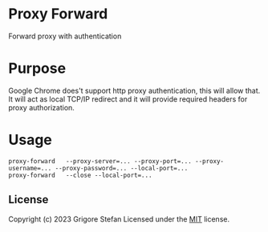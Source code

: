 # Proxy Forward

Forward proxy with authentication

# Purpose

Google Chrome does't support http proxy authentication, this will allow that.\
It will act as local TCP/IP redirect and it will provide required headers for proxy authorization.

# Usage

```
proxy-forward	--proxy-server=... --proxy-port=... --proxy-username=... --proxy-password=... --local-port=...
proxy-forward	--close --local-port=...
```

## License

Copyright (c) 2023 Grigore Stefan
Licensed under the [MIT](LICENSE) license.
